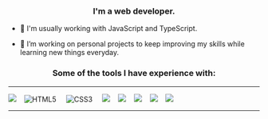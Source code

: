 <h3 align="center">I'm a web developer.</h3>

- 🌱 I'm usually working with JavaScript and TypeScript. 

- 🔭 I’m working on personal projects to keep improving my skills while learning new things everyday.

<h3 align="center">Some of the tools I have experience with:</h3>

*** 

<img src="https://img.shields.io/badge/javascript%20-%23F0DB4F.svg?&style=for-the-badge&logo=javascript&logoColor=white" />&nbsp;&nbsp;&nbsp;
![HTML5](https://img.shields.io/badge/html5-%23E34F26.svg?style=for-the-badge&logo=html5&logoColor=white) &nbsp;&nbsp;&nbsp;
![CSS3](https://img.shields.io/badge/css3-%231572B6.svg?style=for-the-badge&logo=css3&logoColor=white) &nbsp;&nbsp;&nbsp;
<img src="https://img.shields.io/badge/react%20-%2300D9FF.svg?&style=for-the-badge&logo=react&logoColor=blue" />&nbsp;&nbsp;&nbsp;
<img src="https://img.shields.io/badge/node.js%20-%233c873a.svg?&style=for-the-badge&logo=node.js&logoColor=white" />&nbsp;&nbsp;&nbsp;
<img src="https://img.shields.io/badge/express%20-%2368a063.svg?&style=for-the-badge&logo=express&logoColor=white" />&nbsp;&nbsp;&nbsp;
<img src="https://img.shields.io/badge/mongodb%20-%234DB33D.svg?&style=for-the-badge&logo=mongodb&logoColor=white"  />&nbsp;&nbsp;&nbsp;
<img src="https://img.shields.io/badge/TypeScript%20-%23007acc.svg?&style=for-the-badge&logo=typescript&logoColor=white" />&nbsp;&nbsp;&nbsp;
<!-- ![Git](https://img.shields.io/badge/git-%23F05033.svg?style=for-the-badge&logo=git&logoColor=white) &nbsp;&nbsp;&nbsp; -->

***

<!-- ![Grmnmtz's GitHub stats](https://github-readme-stats.vercel.app/api?username=grmnmtz&show_icons=true&theme=tokyonight) -->





